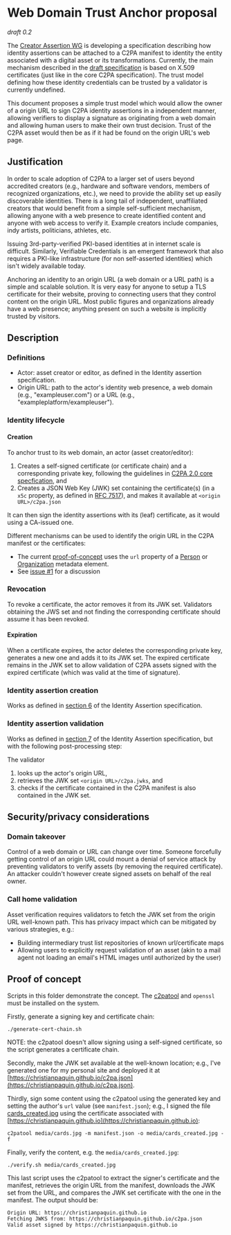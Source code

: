 # Web Domain Trust Anchor proposal

_draft 0.2_

The [Creator Assertion WG](https://creator-assertions.github.io/) is developing a specification describing how identity assertions can be attached to a C2PA manifest to identity the entity associated with a digital asset or its transformations. Currently, the main mechanism described in the  [draft specification](https://creator-assertions.github.io/identity/0.1-draft/) is based on X.509 certificates (just like in the core C2PA specification). The trust model defining how these identity credentials can be trusted by a validator is currently undefined.

This document proposes a simple trust model which would allow the owner of a origin URL to sign C2PA identity assertions in a independent manner, allowing verifiers to display a signature as originating from a web domain and allowing human users to make their own trust decision. Trust of the C2PA asset would then be as if it had be found on the origin URL's web page.

## Justification

In order to scale adoption of C2PA to a larger set of users beyond accredited creators (e.g., hardware and software vendors, members of recognized organizations, etc.), we need to provide the ability set up easily discoverable identities. There is a long tail of independent, unaffiliated creators that would benefit from a simple self-sufficient mechanism, allowing anyone with a web presence to create identified content and anyone with web access to verify it. Example creators include companies, indy artists, politicians, athletes, etc.

Issuing 3rd-party-verified PKI-based identities at in internet scale is difficult. Similarly, Verifiable Credentials is an emergent framework that also requires a PKI-like infrastructure (for non self-asserted identities) which isn't widely available today.

Anchoring an identity to an origin URL (a web domain or a URL path) is a simple and scalable solution. It is very easy for anyone to setup a TLS certificate for their website, proving to connecting users that they control content on the origin URL. Most public figures and organizations already have a web presence; anything present on such a website is implicitly trusted by visitors.

## Description

### Definitions

* Actor: asset creator or editor, as defined in the Identity assertion specification.
* Origin URL: path to the actor's identity web presence, a web domain (e.g., "exampleuser.com") or a URL (e.g., "exampleplatform/exampleuser"). 

### Identity lifecycle

#### Creation

To anchor trust to its web domain, an actor (asset creator/editor):

1. Creates a self-signed certificate (or certificate chain) and a corresponding private key, following the guidelines in [C2PA 2.0 core specfication](https://c2pa.org/specifications/specifications/2.0/specs/C2PA_Specification.html#x509_certificates), and
2. Creates a JSON Web Key (JWK) set containing the certificate(s) (in a `x5c` property, as defined in [RFC 7517](https://datatracker.ietf.org/doc/html/rfc7517)), and makes it available at `<origin URL>/c2pa.json`

It can then sign the identity assertions with its (leaf) certificate, as it would using a CA-issued one.

Different mechanisms can be used to identify the origin URL in the C2PA manifest or the certificates:
* The current [proof-of-concept](#proof-of-concept) uses the `url` property of a [Person](https://schema.org/Person) or [Organization](https://schema.org/Organization) metadata element.
* See [issue #1](https://github.com/christianpaquin/c2pa-explorations/issues/1) for a discussion

### Revocation

To revoke a certificate, the actor removes it from its JWK set. Validators obtaining the JWS set and not finding the corresponding certificate should assume it has been revoked.

#### Expiration

When a certificate expires, the actor deletes the corresponding private key, generates a new one and adds it to its JWK set. The expired certificate remains in the JWK set to allow validation of C2PA assets signed with the expired certificate (which was valid at the time of signature).

### Identity assertion creation

Works as defined in [section 6](https://creator-assertions.github.io/identity/0.1-draft/#_creating_the_identity_assertion) of the Identity Assertion specification.

### Identity assertion validation

Works as defined in [section 7](https://creator-assertions.github.io/identity/0.1-draft/#_validating_the_identity_assertion) of the Identity Assertion specification, but with the following post-processing step:

The validator
1. looks up the actor's origin URL,
2. retrieves the JWK set `<origin URL>/c2pa.jwks`, and
3. checks if the certificate contained in the C2PA manifest is also contained in the JWK set.

## Security/privacy considerations

### Domain takeover

Control of a web domain or URL can change over time. Someone forcefully getting control of an origin URL could mount a denial of service attack by preventing validators to verify assets (by removing the required certificate). An attacker couldn't however create signed assets on behalf of the real owner. 

### Call home validation

Asset verification requires validators to fetch the JWK set from the origin URL well-known path. This has privacy impact which can be mitigated by various strategies, e.g.:
* Building intermediary trust list repositories of known url/certificate maps
* Allowing users to explicitly request validation of an asset (akin to a mail agent not loading an email's HTML images until authorized by the user)

## Proof of concept

Scripts in this folder demonstrate the concept. The [c2patool](https://github.com/contentauth/c2patool) and `openssl` must be installed on the system.


Firstly, generate a signing key and certificate chain:
```
./generate-cert-chain.sh
```

NOTE: the c2patool doesn't allow signing using a self-signed certificate, so the script generates a certificate chain.

Secondly, make the JWK set available at the well-known location; e.g., I've generated one for my personal site and deployed it at [https://christianpaquin.github.io/c2pa.json](https://christianpaquin.github.io/c2pa.json).

Thirdly, sign some content using the c2patool using the generated key and setting the author's `url` value (see `manifest.json`); e.g., I signed the file [cards_created.jpg](./media/cards_created.jpg) using the certificate associated with [https://christianpaquin.github.io](https://christianpaquin.github.io):
```
c2patool media/cards.jpg -m manifest.json -o media/cards_created.jpg -f
```

Finally, verify the content, e.g. the `media/cards_created.jpg`:
```
./verify.sh media/cards_created.jpg
```

This last script uses the c2patool to extract the signer's certificate and the manifest, retrieves the origin URL from the manifest, downloads the JWK set from the URL, and compares the JWK set certificate with the one in the manifest. The output should be:

```
Origin URL: https://christianpaquin.github.io
Fetching JWKS from: https://christianpaquin.github.io/c2pa.json
Valid asset signed by https://christianpaquin.github.io
```